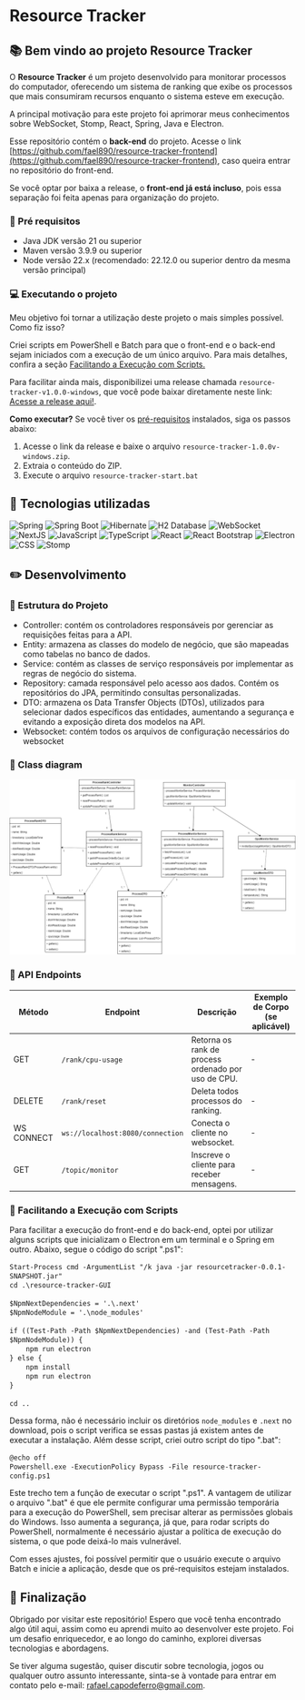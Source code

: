 # Resource Tracker
## :books: Bem vindo ao projeto Resource Tracker
O **Resource Tracker** é um projeto desenvolvido para monitorar processos do computador, oferecendo um sistema de ranking que exibe os processos que mais consumiram recursos enquanto o sistema esteve em execução.

A principal motivação para este projeto foi aprimorar meus conhecimentos sobre WebSocket, Stomp, React, Spring, Java e Electron. 

Esse repositório contém o **back-end** do projeto. Acesse o link [https://github.com/fael890/resource-tracker-frontend](https://github.com/fael890/resource-tracker-frontend), caso queira entrar no repositório do front-end.

Se você optar por baixa a release, o **front-end já está incluso**, pois essa separação foi feita apenas para organização do projeto.

### 🔩 Pré requisitos
- Java JDK versão 21 ou superior
- Maven versão 3.9.9 ou superior
- Node versão 22.x (recomendado: 22.12.0 ou superior dentro da mesma versão principal)

### :computer: Executando o projeto
Meu objetivo foi tornar a utilização deste projeto o mais simples possível. Como fiz isso?

Criei scripts em PowerShell e Batch para que o front-end e o back-end sejam iniciados com a execução de um único arquivo. Para mais detalhes, confira a seção [Facilitando a Execução com Scripts.](#-facilitando-a-execução-com-scripts) 

Para facilitar ainda mais, disponibilizei uma release chamada `resource-tracker-v1.0.0-windows`, que você pode baixar diretamente neste link: [Acesse a release aqui!](https://github.com/fael890/resource-tracker/releases/tag/v1.0.0).

**Como executar?**
Se você tiver os [pré-requisitos](#-pré-requisitos) instalados, siga os passos abaixo:

1. Acesse o link da release e baixe o arquivo `resource-tracker-1.0.0v-windows.zip`.
2. Extraia o conteúdo do ZIP.
3. Execute o arquivo `resource-tracker-start.bat`

## :book: Tecnologias utilizadas

![Spring](https://img.shields.io/badge/-Spring-6DB33F?style=for-the-badge&logo=spring&logoColor=white) ![Spring Boot](https://img.shields.io/badge/-Spring%20Boot-6DB33F?style=for-the-badge&logo=springboot&logoColor=white) ![Hibernate](https://img.shields.io/badge/-Hibernate-59666C?style=for-the-badge&logo=Hibernate&logoColor=white) ![H2 Database](https://img.shields.io/badge/-H2%20Database-09476B?style=for-the-badge&logo=h2database&logoColor=white) ![WebSocket](https://img.shields.io/badge/-WebSocket-535D6C?style=for-the-badge&) ![NextJS](https://img.shields.io/badge/NextJS-000000?style=for-the-badge&logo=nextdotjs&logoColor=white) ![JavaScript](https://img.shields.io/badge/-JavaScript-F7DF1E?style=for-the-badge&logo=JavaScript&logoColor=white) ![TypeScript](https://img.shields.io/badge/-TypeScript-3178C6?style=for-the-badge&logo=typescript&logoColor=white) ![React](https://img.shields.io/badge/-ReactJs-61DAFB?style=for-the-badge&logo=react&logoColor=white) ![React Bootstrap](https://img.shields.io/badge/-React%20Bootstrap-41E0FD?style=for-the-badge&logo=reactbootstrap&logoColor=white) ![Electron](https://img.shields.io/badge/-Electron-47848F?style=for-the-badge&logo=electron&logoColor=white) ![CSS](https://img.shields.io/badge/-CSS-663399?style=for-the-badge&logo=css&logoColor=white) ![Stomp](https://img.shields.io/badge/-Stomp-535D6C?style=for-the-badge)

## :pencil2: Desenvolvimento
### :file_folder: Estrutura do Projeto
- Controller: contém os controladores responsáveis por gerenciar as requisições feitas para a API.
- Entity: armazena as classes do modelo de negócio, que são mapeadas como tabelas no banco de dados.
- Service: contém as classes de serviço responsáveis por implementar as regras de negócio do sistema.
- Repository: camada responsável pelo acesso aos dados. Contém os repositórios do JPA, permitindo consultas personalizadas.
- DTO: armazena os Data Transfer Objects (DTOs), utilizados para selecionar dados específicos das entidades, aumentando a segurança e evitando a exposição direta dos modelos na API.
- Websocket: contém todos os arquivos de configuração necessários do websocket

### :mag_right: Class diagram

![Class Digrama Image](class_diagram_v3.png)

### :page_facing_up: API Endpoints

| Método   | Endpoint                         | Descrição                                            | Exemplo de Corpo (se aplicável)             |
|----------|----------------------------------|------------------------------------------------------|---------------------------------------------|
| GET      | `/rank/cpu-usage`                | Retorna os rank de process ordenado por uso de CPU.  | -                                           |
| DELETE   | `/rank/reset`                    | Deleta todos processos do ranking.                   | -                                           |
|WS CONNECT| `ws://localhost:8080/connection` | Conecta o cliente no websocket.                      | -                                           |
| GET      | `/topic/monitor`                 | Inscreve o cliente para receber mensagens.           | -                                           |

### 🔩 Facilitando a Execução com Scripts

Para facilitar a execução do front-end e do back-end, optei por utilizar alguns scripts que inicializam o Electron em um terminal e o Spring em outro. Abaixo, segue o código do script ".ps1":

````
Start-Process cmd -ArgumentList "/k java -jar resourcetracker-0.0.1-SNAPSHOT.jar" 
cd .\resource-tracker-GUI

$NpmNextDependencies = '.\.next'
$NpmNodeModule = '.\node_modules'

if ((Test-Path -Path $NpmNextDependencies) -and (Test-Path -Path $NpmNodeModule)) {
    npm run electron
} else {
    npm install
    npm run electron
}

cd ..
````
Dessa forma, não é necessário incluir os diretórios `node_modules` e `.next` no download, pois o script verifica se essas pastas já existem antes de executar a instalação.
Além desse script, criei outro script do tipo ".bat":

````
@echo off
Powershell.exe -ExecutionPolicy Bypass -File resource-tracker-config.ps1
````
Este trecho tem a função de executar o script ".ps1". A vantagem de utilizar o arquivo ".bat" é que ele permite configurar uma permissão temporária para a execução do PowerShell, sem precisar alterar as permissões globais do Windows. Isso aumenta a segurança, já que, para rodar scripts do PowerShell, normalmente é necessário ajustar a política de execução do sistema, o que pode deixá-lo mais vulnerável.

Com esses ajustes, foi possível permitir que o usuário execute o arquivo Batch e inicie a aplicação, desde que os pré-requisitos estejam instalados.

## :rocket: Finalização
Obrigado por visitar este repositório! Espero que você tenha encontrado algo útil aqui, assim como eu aprendi muito ao desenvolver este projeto. Foi um desafio enriquecedor, e ao longo do caminho, explorei diversas tecnologias e abordagens.

Se tiver alguma sugestão, quiser discutir sobre tecnologia, jogos ou qualquer outro assunto interessante, sinta-se à vontade para entrar em contato pelo e-mail: rafael.capodeferro@gmail.com.
